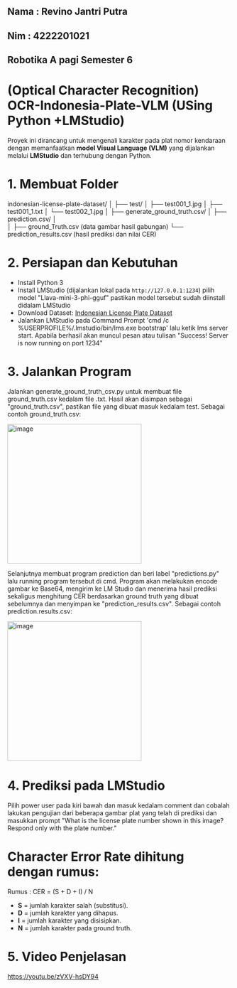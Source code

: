 ## Nama : Revino Jantri Putra
## Nim : 4222201021
## Robotika A pagi Semester 6


# (Optical Character Recognition) OCR-Indonesia-Plate-VLM (USing Python +LMStudio)

Proyek ini dirancang untuk mengenali karakter pada plat nomor kendaraan dengan memanfaatkan **model Visual Language (VLM)** yang dijalankan melalui **LMStudio** dan terhubung dengan Python.

# 1. Membuat Folder
indonesian-license-plate-dataset/
│
├── test/
│   ├── test001_1.jpg
│   ├── test001_1.txt
│   └── test002_1.jpg
│
├── generate_ground_truth.csv/
│
├── prediction.csv/
│   
│
├── ground_Truth.csv   (data gambar hasil gabungan)
└── prediction_results.csv    (hasil prediksi dan nilai CER)


# 2. Persiapan dan Kebutuhan
* Install Python 3
* Install LMStudio (dijalankan lokal pada `http://127.0.0.1:1234`) pilih model "Llava-mini-3-phi-gguf" pastikan model tersebut sudah diinstall didalam LMStudio
* Download Dataset: [Indonesian License Plate Dataset](https://www.kaggle.com/datasets/juanthomaswijaya/indonesian-license-plate-dataset)
* Jalankan LMStudio pada Command Prompt 'cmd /c %USERPROFILE%/.lmstudio/bin/lms.exe bootstrap' lalu ketik lms server start. Apabila berhasil akan muncul pesan atau tulisan "Success! Server is now running on port 1234"

# 3. Jalankan Program
Jalankan generate_ground_truth_csv.py untuk membuat file ground_truth.csv kedalam file .txt. Hasil akan disimpan sebagai "ground_truth.csv", pastikan file yang dibuat masuk kedalam test.
Sebagai contoh ground_truth.csv:


<img width="302" height="314" alt="image" src="https://github.com/user-attachments/assets/ab8f72af-8957-4c89-8b45-009ee40e68cb" />



Selanjutnya membuat program prediction dan beri label "predictions.py" lalu running program tersebut di cmd. Program akan melakukan encode gambar ke Base64, mengirim ke LM Studio dan menerima hasil prediksi sekaligus menghitung CER berdasarkan ground truth yang dibuat sebelumnya dan menyimpan ke "prediction_results.csv".
Sebagai contoh prediction.results.csv:


<img width="302" height="314" alt="image" src="https://github.com/user-attachments/assets/2716defd-46a8-4caf-b7c8-347d13b8813a" />



# 4. Prediksi pada LMStudio
Pilih power user pada kiri bawah dan masuk kedalam comment dan cobalah lakukan pengujian dari beberapa gambar plat yang telah di prediksi dan masukkan prompt "What is the license plate number shown in this image? Respond only with the plate number."

# Character Error Rate dihitung dengan rumus:
Rumus :
CER = (S + D + I) / N

- **S** = jumlah karakter salah (substitusi).
- **D** = jumlah karakter yang dihapus.
- **I** = jumlah karakter yang disisipkan.
- **N** = jumlah karakter pada ground truth.

# 5. Video Penjelasan 
https://youtu.be/zVXV-hsDY94


